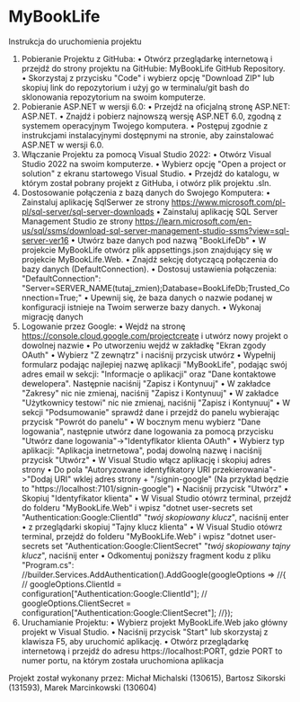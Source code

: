 # MyBookLife
Instrukcja do uruchomienia projektu
1. Pobieranie Projektu z GitHuba:
• Otwórz przeglądarkę internetową i przejdź do strony projektu na GitHubie: 
MyBookLife GitHub Repository.
• Skorzystaj z przycisku "Code" i wybierz opcję "Download ZIP" lub skopiuj link do 
repozytorium i użyj go w terminalu/git bash do sklonowania repozytorium na swoim 
komputerze.
2. Pobieranie ASP.NET w wersji 6.0:
• Przejdź na oficjalną stronę ASP.NET: ASP.NET.
• Znajdź i pobierz najnowszą wersję ASP.NET 6.0, zgodną z systemem operacyjnym 
Twojego komputera.
• Postępuj zgodnie z instrukcjami instalacyjnymi dostępnymi na stronie, aby 
zainstalować ASP.NET w wersji 6.0.
3. Włączanie Projektu za pomocą Visual Studio 2022:
• Otwórz Visual Studio 2022 na swoim komputerze.
• Wybierz opcję "Open a project or solution" z ekranu startowego Visual Studio.
• Przejdź do katalogu, w którym został pobrany projekt z GitHuba, i otwórz plik 
projektu .sln.
4. Dostosowanie połączenia z bazą danych do Swojego Komputera:
• Zainstaluj aplikację SqlSerwer ze strony https://www.microsoft.com/pl-pl/sql-server/sql-server-downloads
• Zainstaluj aplikację SQL Server Management Studio ze strony https://learn.microsoft.com/en-us/sql/ssms/download-sql-server-management-studio-ssms?view=sql-server-ver16
• Utwórz baze danych pod nazwą "BookLifeDb"
• W projekcie MyBookLife otwórz plik appsettings.json znajdujący się w projekcie 
MyBookLife.Web.
• Znajdź sekcję dotyczącą połączenia do bazy danych (DefaultConnection).
• Dostosuj ustawienia połączenia: "DefaultConnection": 
"Server=SERVER_NAME(tutaj_zmien);Database=BookLifeDb;Trusted_Connection=True;"
• Upewnij się, że baza danych o nazwie podanej w konfiguracji istnieje na Twoim 
serwerze bazy danych.
• Wykonaj migrację danych
6. Logowanie przez Google:
• Wejdź na stronę https://console.cloud.google.com/projectcreate i utwórz nowy projekt o dowolnej nazwie
• Po utworzeniu wejdź w zakładkę "Ekran zgody OAuth"
• Wybierz "Z zewnątrz" i naciśnij przycisk utwórz
• Wypełnij formularz podając najlepiej nazwę aplikacji "MyBookLife", podając swój adres email w sekcji: "Informacje o aplikacji" oraz "Dane kontaktowe dewelopera". Następnie naciśnij "Zapisz i Kontynuuj"
• W zakładce "Zakresy" nic nie zmienaj, naciśnij "Zapisz i Kontynuuj"
• W zakładce "Użytkownicy testowi" nic nie zmienaj, naciśnij "Zapisz i Kontynuuj"
• W sekcji "Podsumowanie" sprawdź dane i przejdź do panelu wybierając przycisk "Powrót do panelu"
• W bocznym menu wybierz "Dane logowania", następnie utwórz dane logowania za pomocą przycisku "Utwórz dane logowania"->"Identyflkator klienta OAuth"
• Wybierz typ aplikacji: "Aplikacja inetrnetowa", podaj dowolną nazwę i naciśnij przycisk "Utwórz"
• W Visual Studio włącz aplikację i skopiuj adres strony
• Do pola "Autoryzowane identyfikatory URI przekierowania"->"Dodaj URI" wklej adres strony + "/signin-google" (Na przykład będzie to "https://localhost:7101/signin-google")
• Naciśnij przycisk "Utwórz"
• Skopiuj "Identyfikator klienta"
• W Visual Studio otówrz terminal, przejdź do folderu "MyBookLife.Web" i wpisz "dotnet user-secrets set "Authentication:Google:ClientId" "_twój skopiowany klucz_", naciśnij enter
• z przeglądarki skopiuj "Tajny klucz klienta"
• W Visual Studio otówrz terminal, przejdź do folderu "MyBookLife.Web" i wpisz "dotnet user-secrets set "Authentication:Google:ClientSecret" "_twój skopiowany tajny klucz_", naciśnij enter
• Odkomentuj poniższy fragment kodu z pliku "Program.cs": 
//builder.Services.AddAuthentication().AddGoogle(googleOptions =>
//{
//    googleOptions.ClientId = configuration["Authentication:Google:ClientId"];
//    googleOptions.ClientSecret = configuration["Authentication:Google:ClientSecret"];
//});
7. Uruchamianie Projektu:
• Wybierz projekt MyBookLife.Web jako główny projekt w Visual Studio.
• Naciśnij przycisk "Start" lub skorzystaj z klawisza F5, aby uruchomić aplikację.
• Otwórz przeglądarkę internetową i przejdź do adresu https://localhost:PORT, gdzie 
PORT to numer portu, na którym została uruchomiona aplikacja

Projekt został wykonany przez: Michał Michalski (130615), Bartosz Sikorski (131593), Marek Marcinkowski (130604)
